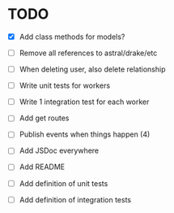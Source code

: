 # TODO

- [x] Add class methods for models?
- [ ] Remove all references to astral/drake/etc
- [ ] When deleting user, also delete relationship

- [ ] Write unit tests for workers
- [ ] Write 1 integration test for each worker

- [ ] Add get routes
- [ ] Publish events when things happen (4)

- [ ] Add JSDoc everywhere
- [ ] Add README
 - [ ] Add definition of unit tests
 - [ ] Add definition of integration tests
